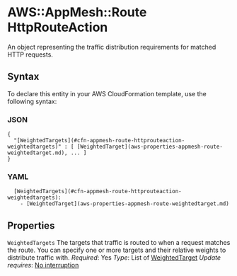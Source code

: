# AWS::AppMesh::Route HttpRouteAction<a name="aws-properties-appmesh-route-httprouteaction"></a>

An object representing the traffic distribution requirements for matched HTTP requests\.

## Syntax<a name="aws-properties-appmesh-route-httprouteaction-syntax"></a>

To declare this entity in your AWS CloudFormation template, use the following syntax:

### JSON<a name="aws-properties-appmesh-route-httprouteaction-syntax.json"></a>

```
{
  "[WeightedTargets](#cfn-appmesh-route-httprouteaction-weightedtargets)" : [ [WeightedTarget](aws-properties-appmesh-route-weightedtarget.md), ... ]
}
```

### YAML<a name="aws-properties-appmesh-route-httprouteaction-syntax.yaml"></a>

```
  [WeightedTargets](#cfn-appmesh-route-httprouteaction-weightedtargets):
    - [WeightedTarget](aws-properties-appmesh-route-weightedtarget.md)
```

## Properties<a name="aws-properties-appmesh-route-httprouteaction-properties"></a>

`WeightedTargets`  <a name="cfn-appmesh-route-httprouteaction-weightedtargets"></a>
The targets that traffic is routed to when a request matches the route\. You can specify one or more targets and their relative weights to distribute traffic with\.
*Required*: Yes
*Type*: List of [WeightedTarget](aws-properties-appmesh-route-weightedtarget.md)
*Update requires*: [No interruption](https://docs.aws.amazon.com/AWSCloudFormation/latest/UserGuide/using-cfn-updating-stacks-update-behaviors.html#update-no-interrupt)
